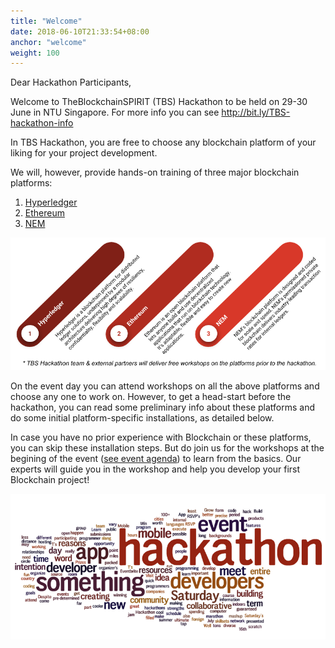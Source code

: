 ```yaml
---
title: "Welcome"
date: 2018-06-10T21:33:54+08:00
anchor: "welcome"
weight: 100
---
```


Dear Hackathon Participants,

Welcome to TheBlockchainSPIRIT (TBS) Hackathon to be held on 29-30 June in NTU Singapore. For more info you can see http://bit.ly/TBS-hackathon-info

In TBS Hackathon, you are free to choose any blockchain platform of your liking for your project development.

We will, however, provide hands-on training of three major blockchain platforms:
1. [Hyperledger](https://www.hyperledger.org)
2. [Ethereum](https://ethereum.org)
3. [NEM](http://nem.io)

![](platforms.png "Hackathon Blockchian Platforms")
 
On the event day you can attend workshops on all the above platforms and choose any one to work on. However, to get a head-start before the hackathon, you can read some preliminary info about these platforms and do some initial platform-specific installations, as detailed below.
 
In case you have no prior experience with Blockchain or these platforms, you can skip these installation steps. But do join us for the workshops at the begining of the event ([see event agenda](#agenda)) to learn from the basics. Our experts will guide you in the workshop and help you develop your first Blockchain project!

<!-- ![](https://cdn-images-1.medium.com/max/1600/1*aM1KkhdoJH503iWID_WJ8A.png "Hackathon") -->
![](cloud.png "Hackathon")